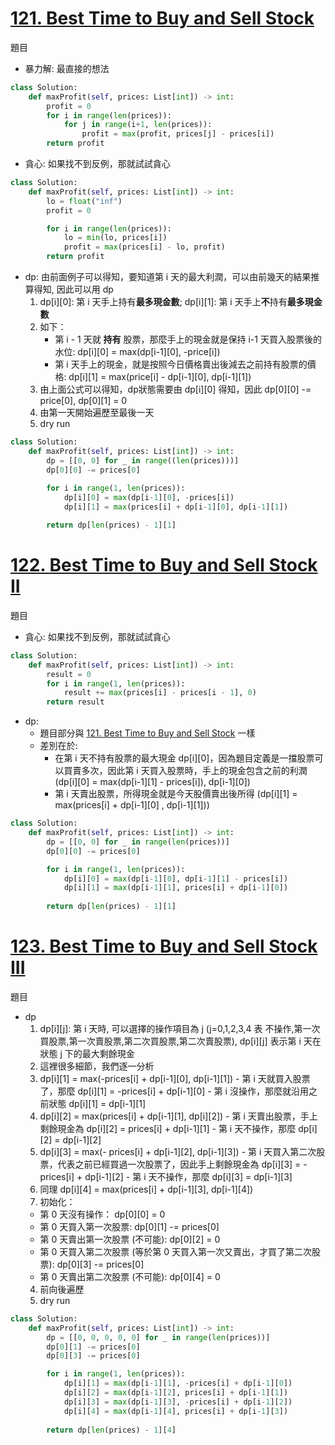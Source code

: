 # [121. Best Time to Buy and Sell Stock](https://leetcode.com/problems/best-time-to-buy-and-sell-stock/description/)
題目

- 暴力解: 最直接的想法
```python
class Solution:
    def maxProfit(self, prices: List[int]) -> int:
        profit = 0
        for i in range(len(prices)):
            for j in range(i+1, len(prices)):
                profit = max(profit, prices[j] - prices[i])
        return profit
```
- 貪心: 如果找不到反例，那就試試貪心
```python
class Solution:
    def maxProfit(self, prices: List[int]) -> int:
        lo = float("inf")
        profit = 0

        for i in range(len(prices)):
            lo = min(lo, prices[i])
            profit = max(prices[i] - lo, profit)
        return profit
```
- dp: 由前面例子可以得知，要知道第 i 天的最大利潤，可以由前幾天的結果推算得知, 因此可以用 dp
  1. dp[i][0]: 第 i 天手上持有**最多現金數**; dp[i][1]: 第 i 天手上**不**持有**最多現金數**
  2. 如下：
      - 第 i - 1 天就 **持有** 股票，那麼手上的現金就是保持 i-1 天買入股票後的水位: dp[i][0] = max(dp[i-1][0], -price[i])
      - 第 i 天手上的現金，就是按照今日價格賣出後減去之前持有股票的價格: dp[i][1] = max(price[i] - dp[i-1][0], dp[i-1][1])
  3. 由上面公式可以得知，dp狀態需要由 dp[i][0] 得知，因此 dp[0][0] -= price[0], dp[0][1] = 0
  4. 由第一天開始遍歷至最後一天
  5. dry run
```python
class Solution:
    def maxProfit(self, prices: List[int]) -> int:
        dp = [[0, 0] for _ in range((len(prices)))]
        dp[0][0] -= prices[0]
        
        for i in range(1, len(prices)):
            dp[i][0] = max(dp[i-1][0], -prices[i])
            dp[i][1] = max(prices[i] + dp[i-1][0], dp[i-1][1])

        return dp[len(prices) - 1][1]
```

# [122. Best Time to Buy and Sell Stock II](https://leetcode.com/problems/best-time-to-buy-and-sell-stock-ii/description/)
題目

- 貪心: 如果找不到反例，那就試試貪心
```python
class Solution:
    def maxProfit(self, prices: List[int]) -> int:
        result = 0
        for i in range(1, len(prices)):
            result += max(prices[i] - prices[i - 1], 0)
        return result
```
- dp: 
  - 題目部分與 [121. Best Time to Buy and Sell Stock](https://leetcode.com/problems/best-time-to-buy-and-sell-stock/description/) 一樣
  - 差別在於:
    - 在第 i 天不持有股票的最大現金 dp[i][0]，因為題目定義是一擋股票可以買賣多次，因此第 i 天買入股票時，手上的現金包含之前的利潤 (dp[i][0] = max(dp[i-1][1] - prices[i]), dp[i-1][0])
    - 第 i 天賣出股票，所得現金就是今天股價賣出後所得 (dp[i][1] = max(prices[i] + dp[i-1][0] , dp[i-1][1]))
```python
class Solution:
    def maxProfit(self, prices: List[int]) -> int:
        dp = [[0, 0] for _ in range(len(prices))]
        dp[0][0] -= prices[0]

        for i in range(1, len(prices)):
            dp[i][0] = max(dp[i-1][0], dp[i-1][1] - prices[i])
            dp[i][1] = max(dp[i-1][1], prices[i] + dp[i-1][0])
        
        return dp[len(prices) - 1][1]
```

# [123. Best Time to Buy and Sell Stock III](https://leetcode.com/problems/best-time-to-buy-and-sell-stock-iii/description/)
題目

- dp
  1. dp[i][j]: 第 i 天時, 可以選擇的操作項目為 j (j=0,1,2,3,4 表 不操作,第一次買股票,第一次賣股票,第二次買股票,第二次賣股票), dp[i][j] 表示第 i 天在狀態 j 下的最大剩餘現金
  2. 這裡很多細節，我們逐一分析
    1. dp[i][1] = max(-prices[i] + dp[i-1][0], dp[i-1][1])
      - 第 i 天就買入股票了，那麼 dp[i][1] = -prices[i] + dp[i-1][0]
      - 第 i 沒操作，那麼就沿用之前狀態 dp[i][1] = dp[i-1][1]
    2. dp[i][2] = max(prices[i] + dp[i-1][1], dp[i][2])
      - 第 i 天賣出股票，手上剩餘現金為 dp[i][2] = prices[i] + dp[i-1][1]
      - 第 i 天不操作，那麼 dp[i][2] = dp[i-1][2]
    3. dp[i][3] = max(- prices[i] + dp[i-1][2], dp[i-1][3])
      - 第 i 天買入第二次股票，代表之前已經買過一次股票了，因此手上剩餘現金為 dp[i][3] = -prices[i] + dp[i-1][2]
      - 第 i 天不操作，那麼 dp[i][3] = dp[i-1][3]
    4. 同理 dp[i][4] = max(prices[i] + dp[i-1][3], dp[i-1][4])
  3. 初始化：
    - 第 0 天沒有操作： dp[0][0] = 0
    - 第 0 天買入第一次股票: dp[0][1] -= prices[0]
    - 第 0 天賣出第一次股票 (不可能): dp[0][2] = 0
    - 第 0 天買入第二次股票 (等於第 0 天買入第一次又賣出，才買了第二次股票): dp[0][3] -= prices[0]
    - 第 0 天賣出第二次股票 (不可能): dp[0][4] = 0
  4. 前向後遍歷
  5. dry run
```python
class Solution:
    def maxProfit(self, prices: List[int]) -> int:
        dp = [[0, 0, 0, 0, 0] for _ in range(len(prices))]
        dp[0][1] -= prices[0]
        dp[0][3] -= prices[0]

        for i in range(1, len(prices)):
            dp[i][1] = max(dp[i-1][1], -prices[i] + dp[i-1][0])
            dp[i][2] = max(dp[i-1][2], prices[i] + dp[i-1][1])
            dp[i][3] = max(dp[i-1][3], -prices[i] + dp[i-1][2])
            dp[i][4] = max(dp[i-1][4], prices[i] + dp[i-1][3])
        
        return dp[len(prices) - 1][4]
```
